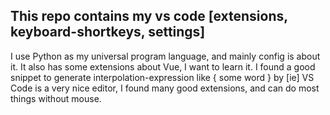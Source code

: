 ## This repo contains my vs code [extensions, keyboard-shortkeys, settings]

I use Python as my universal program language, and mainly config is about it.
It also has some extensions about Vue, I want to learn it.
I found a good snippet to generate interpolation-expression like { some word } by [ie]
VS Code is a very nice editor, I found many good extensions, and can do most things without mouse.
